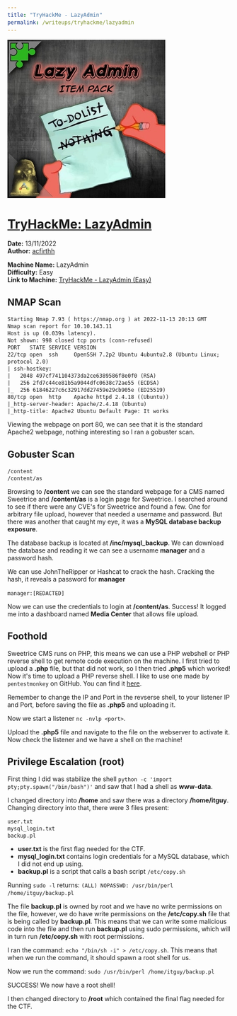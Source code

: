 ```yaml
---
title: "TryHackMe - LazyAdmin"
permalink: /writeups/tryhackme/lazyadmin
---
```


![TryHackMe - LazyAdmin (Easy)](images/LazyAdmin.jpeg)
<h1><ins>TryHackMe: LazyAdmin</ins></h1>

**Date:** 13/11/2022\
**Author:** [acfirthh](https://github.com/acfirthh)

**Machine Name:** LazyAdmin\
**Difficulty:** Easy\
**Link to Machine:** [TryHackMe - LazyAdmin (Easy)](https://tryhackme.com/room/lazyadmin) 

## NMAP Scan
```
Starting Nmap 7.93 ( https://nmap.org ) at 2022-11-13 20:13 GMT
Nmap scan report for 10.10.143.11
Host is up (0.039s latency).
Not shown: 998 closed tcp ports (conn-refused)
PORT   STATE SERVICE VERSION
22/tcp open  ssh     OpenSSH 7.2p2 Ubuntu 4ubuntu2.8 (Ubuntu Linux; protocol 2.0)
| ssh-hostkey: 
|   2048 497cf741104373da2ce6389586f8e0f0 (RSA)
|   256 2fd7c44ce81b5a9044dfc0638c72ae55 (ECDSA)
|_  256 61846227c6c32917dd27459e29cb905e (ED25519)
80/tcp open  http    Apache httpd 2.4.18 ((Ubuntu))
|_http-server-header: Apache/2.4.18 (Ubuntu)
|_http-title: Apache2 Ubuntu Default Page: It works
```
Viewing the webpage on port 80, we can see that it is the standard Apache2 webpage, nothing interesting so I ran a gobuster scan.

## Gobuster Scan
```
/content
/content/as
```
Browsing to **/content** we can see the standard webpage for a CMS named Sweetrice and **/content/as** is a login page for Sweetrice. I searched around to see if there were any CVE's for Sweetrice and found a few. One for arbitrary file upload, however that needed a username and password. But there was another that caught my eye, it was a **MySQL database backup exposure**.

The database backup is located at **/inc/mysql_backup**. We can download the database and reading it we can see a username **manager** and a password hash.

We can use JohnTheRipper or Hashcat to crack the hash. Cracking the hash, it reveals a password for **manager**

`manager:[REDACTED]`

Now we can use the credentials to login at **/content/as**. Success! It logged me into a dashboard named **Media Center** that allows file upload.

## Foothold
Sweetrice CMS runs on PHP, this means we can use a PHP webshell or PHP reverse shell to get remote code execution on the machine. I first tried to upload a **.php** file, but that did not work, so I then tried **.php5** which worked! Now it's time to upload a PHP reverse shell. I like to use one made by `pentestmonkey` on GitHub. You can find it [here](https://github.com/pentestmonkey/php-reverse-shell/blob/master/php-reverse-shell.php).

Remember to change the IP and Port in the revserse shell, to your listener IP and Port, before saving the file as **.php5** and uploading it.

Now we start a listener `nc -nvlp <port>`.

Upload the **.php5** file and navigate to the file on the webserver to activate it. Now check the listener and we have a shell on the machine!

## Privilege Escalation (root)
First thing I did was stabilize the shell `python -c 'import pty;pty.spawn("/bin/bash")'` and saw that I had a shell as **www-data**.

I changed directory into **/home** and saw there was a directory **/home/itguy**. Changing directory into that, there were 3 files present:
```
user.txt
mysql_login.txt
backup.pl
```
- **user.txt** is the first flag needed for the CTF.
- **mysql_login.txt** contains login credentials for a MySQL database, which I did not end up using.
- **backup.pl** is a script that calls a bash script `/etc/copy.sh`

Running `sudo -l` returns:
`(ALL) NOPASSWD: /usr/bin/perl /home/itguy/backup.pl`

The file **backup.pl** is owned by root and we have no write permissions on the file, however, we do have write permissions on the **/etc/copy.sh** file that is being called by **backup.pl**. This means that we can write some malicious code into the file and then run **backup.pl** using sudo permissions, which will in turn run **/etc/copy.sh** with root permissions.

I ran the command: `echo "/bin/sh -i" > /etc/copy.sh`. This means that when we run the command, it should spawn a root shell for us.

Now we run the command: `sudo /usr/bin/perl /home/itguy/backup.pl`

SUCCESS! We now have a root shell!

I then changed directory to **/root** which contained the final flag needed for the CTF.
